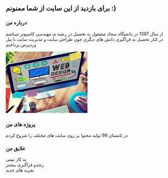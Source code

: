 ## برای بازدید از این سایت از شما ممنونم :)



### درباره من 
از سال 1397 در دانشگاه سجاد مشغول به تحصیل در رشته ی مهندسی کامپیوتر میباشم
 <br>
 در  کنار تحصیل به فراگیری دانش های دیگری چون طراحی سایت و مدیریت سایت با پنل وردپرس پرداختم


<div>
<img src="/my.png" alt="">
</div>


### پروژه های من
در تابستان 98 تولید محتوا بر روی سایت های مختلف را شروع کردم

### علایق من

به کار تیمی 
<br>
رشدو فراگیری بیشتر
<br>
تجربه های جدید
